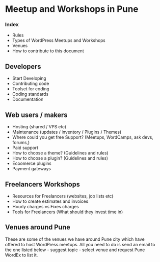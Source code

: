 # Meetup and Workshops in Pune


### Index

- Rules
- Types of WordPress Meetups and Workshops
- Venues
- How to contribute to this document

## Developers

- Start Developing
- Contributing code
- Toolset for coding
- Coding standards
- Documentation

## Web users / makers

- Hosting (shared / VPS etc)
- Maintenance (updates / inventory / Plugins / Themes)
- Where could you get free Support? (Meetups, WordCamps, ask devs, forums,)
- Paid support
- How to choose a theme? (Guidelines and rules)
- How to choose a plugin? (Guidelines and rules)
- Ecoomerce plugins
- Payment gateways

## Freelancers Workshops

- Resources for Freelancers (websites, job lists etc)
- How to create estimates and invoices
- Hourly charges vs Fixes charges
- Tools for Freelancers (What should they invest time in)

## Venues around Pune
These are some of the venues we have around Pune city which have offered to host WordPress meetups. 
All you need to do is send an email to the one listed below - suggest topic - select venue and request Pune WordEx to list it.
